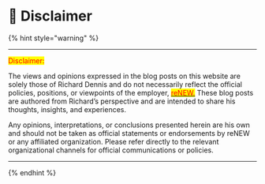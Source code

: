 # 🔴 Disclaimer

{% hint style="warning" %}


***

<mark style="color:red;">Disclaimer:</mark>

The views and opinions expressed in the blog posts on this website are solely those of Richard Dennis and do not necessarily reflect the official policies, positions, or viewpoints of the employer, [<mark style="color:red;">reNEW.</mark>](https://renew.ku.dk/) These blog posts are authored from Richard’s perspective and are intended to share his thoughts, insights, and experiences.

Any opinions, interpretations, or conclusions presented herein are his own and should not be taken as official statements or endorsements by reNEW or any affiliated organization. Please refer directly to the relevant organizational channels for official communications or policies.

***


{% endhint %}

